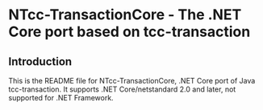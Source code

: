 # NTcc-TransactionCore - The .NET Core port based on tcc-transaction 


## Introduction

This is the README file for NTcc-TransactionCore, .NET Core port of Java tcc-transaction. It supports .NET Core/netstandard 2.0 and later, not supported for .NET Framework.
